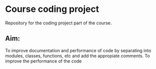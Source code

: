 # Course coding project
Repository for the coding project part of the course.
## Aim:
To improve documentation and performance of code by separating into modules, classes, functions, etc and add the appropiate comments. 
To improve the performance of the code 
